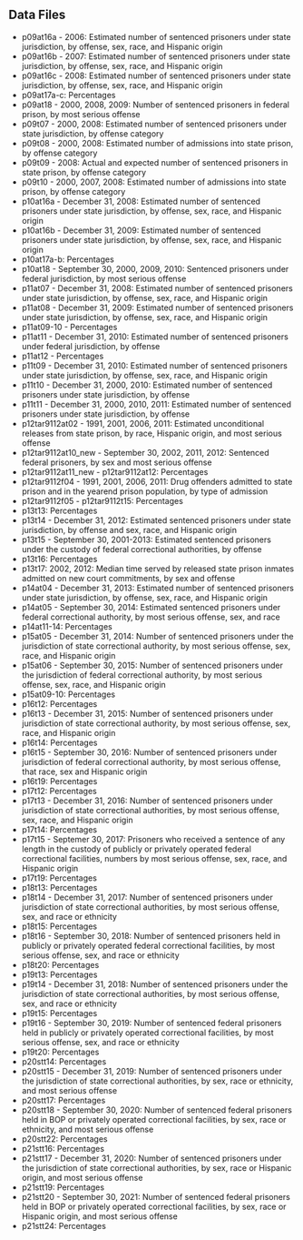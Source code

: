 ## Data Files
- p09at16a - 2006: Estimated number of sentenced prisoners under state jurisdiction, by offense, sex, race, and Hispanic origin 
- p09at16b - 2007: Estimated number of sentenced prisoners under state jurisdiction, by offense, sex, race, and Hispanic origin  
- p09at16c - 2008: Estimated number of sentenced prisoners under state jurisdiction, by offense, sex, race, and Hispanic origin  
- p09at17a-c: Percentages  
- p09at18 - 2000, 2008, 2009: Number of sentenced prisoners in federal prison, by most serious offense 
- p09t07 - 2000, 2008: Estimated number of sentenced prisoners under state jurisdiction, by offense category 
- p09t08 - 2000, 2008:  Estimated number of admissions into state prison, by offense category 
- p09t09 - 2008: Actual and expected number of sentenced prisoners in state prison, by offense category 
- p09t10 - 2000, 2007, 2008: Estimated number of admissions into state prison, by offense category  
- p10at16a - December 31, 2008: Estimated number of sentenced prisoners under state jurisdiction, by offense, sex, race, and Hispanic origin  
- p10at16b - December 31, 2009: Estimated number of sentenced prisoners under state jurisdiction, by offense, sex, race, and Hispanic origin  
- p10at17a-b: Percentages
- p10at18 - September 30, 2000, 2009, 2010: Sentenced prisoners under federal jurisdiction, by most serious offense
- p11at07 - December 31, 2008: Estimated number of sentenced prisoners under state jurisdiction, by offense, sex, race, and Hispanic origin
- p11at08 - December 31, 2009: Estimated number of sentenced prisoners under state jurisdiction, by offense, sex, race, and Hispanic origin
- p11at09-10 - Percentages
- p11at11 - December 31, 2010: Estimated number of sentenced prisoners under federal jurisdiction, by offense
- p11at12 - Percentages
- p11t09 - December 31, 2010: Estimated number of sentenced prisoners under state jurisdiction, by offense, sex, race, and Hispanic origin
- p11t10 - December 31, 2000, 2010: Estimated number of sentenced prisoners under state jurisdiction, by offense
- p11t11 - December 31, 2000, 2010, 2011: Estimated number of sentenced prisoners under state jurisdiction, by offense
- p12tar9112at02 - 1991, 2001, 2006, 2011: Estimated unconditional releases from state prison, by race, Hispanic origin, and most serious offense
- p12tar9112at10_new - September 30, 2002, 2011, 2012: Sentenced federal prisoners, by sex and most serious offense
- p12tar9112at11_new - p12tar9112at12: Percentages
- p12tar9112f04 - 1991, 2001, 2006, 2011: Drug offenders admitted to state prison and in the yearend prison population, by type of admission
- p12tar9112f05 - p12tar9112t15: Percentages
- p13t13: Percentages
- p13t14 - December 31, 2012: Estimated sentenced prisoners under state jurisdiction, by offense and sex, race, and Hispanic origin
- p13t15 - September 30, 2001-2013: Estimated sentenced prisoners under the custody of federal correctional authorities, by offense
- p13t16: Percentages
- p13t17: 2002, 2012: Median time served by released state prison inmates admitted on new court commitments, by sex and offense
- p14at04 - December 31, 2013: Estimated number of sentenced prisoners under state jurisdiction, by offense, sex, race, and Hispanic origin
- p14at05 - September 30, 2014: Estimated sentenced prisoners under federal correctional authority, by most serious offense, sex, and race
- p14at11-14: Percentages
- p15at05 - December 31, 2014: Number of sentenced prisoners under the jurisdiction of state correctional authority, by most serious offense, sex, race, and Hispanic origin
- p15at06 - September 30, 2015: Number of sentenced prisoners under the jurisdiction of federal correctional authority, by most serious offense, sex, race, and Hispanic origin
- p15at09-10: Percentages
- p16t12: Percentages
- p16t13 - December 31, 2015: Number of sentenced prisoners under jurisdiction of state correctional authority, by most serious offense, sex, race, and Hispanic origin
- p16t14: Percentages 
- p16t15 - September 30, 2016: Number of sentenced prisoners under jurisdiction of federal correctional authority, by most serious offense, that race, sex and Hispanic origin
- p16t19: Percentages
- p17t12: Percentages
- p17t13 - December 31, 2016: Number of sentenced prisoners under jurisdiction of state correctional authorities, by most serious offense, sex, race, and Hispanic origin
- p17t14: Percentages
- p17t15 - Septemer 30, 2017: Prisoners who received a sentence of any length in the custody of publicly or privately operated federal correctional facilities, numbers by most serious offense, sex, race, and Hispanic origin
- p17t19: Percentages
- p18t13: Percentages
- p18t14 - December 31, 2017: Number of sentenced prisoners under jurisdiction of state correctional authorities, by most serious offense, sex, and race or ethnicity
- p18t15: Percentages
- p18t16 - September 30, 2018: Number of sentenced prisoners held in publicly or privately operated federal correctional facilities, by most serious offense, sex, and race or ethnicity
- p18t20: Percentages
- p19t13: Percentages
- p19t14 - December 31, 2018: Number of sentenced prisoners under the jurisdiction of state correctional authorities, by most serious offense, sex, and race or ethnicity
- p19t15: Percentages
- p19t16 - September 30, 2019: Number of sentenced federal prisoners held in publicly or privately operated correctional facilities, by most serious offense, sex, and race or ethnicity
- p19t20: Percentages
- p20stt14: Percentages
- p20stt15 - December 31, 2019: Number of sentenced prisoners under the jurisdiction of state correctional authorities, by sex, race or ethnicity, and most serious offense
- p20stt17: Percentages
- p20stt18 - September 30, 2020: Number of sentenced federal prisoners held in BOP or privately operated correctional facilities, by sex, race or ethnicity, and most serious offense
- p20stt22: Percentages
- p21stt16: Percentages
- p21stt17 - December 31, 2020: Number of sentenced prisoners under the jurisdiction of state correctional authorities, by sex, race or Hispanic origin, and most serious offense
- p21stt19: Percentages
- p21stt20 - September 30, 2021: Number of sentenced federal prisoners held in BOP or privately operated correctional facilities, by sex, race or Hispanic origin, and most serious offense
- p21stt24: Percentages
